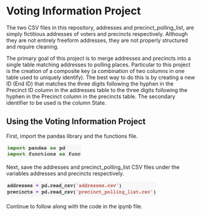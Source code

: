 # Voting Information Project
The two CSV files in this repository, addresses and precinct_polling_list, are simply fictitious addresses of voters and precincts respectively.  Although they are not entirely freeform addresses, they are not properly structured and require cleaning.

The primary goal of this project is to merge addresses and precincts into a single table matching addresses to polling places.  Particular to this project is the creation of a composite key (a combination of two columns in one table used to uniquely identify).  The best way to do this is by creating a new ID (End ID) that matches the three digits following the hyphen in the Precinct ID column in the addresses table to the three digits following the hyphen in the Precinct column in the precincts table.  The secondary identifier to be used is the column State.

## Using the Voting Information Project
First, import the pandas library and the functions file.

<img src="images/Screen Shot 2019-12-30 at 10.45.49 PM.png" width="200" height="35">

Next, save the addresses and precinct_polling_list CSV files under the variables addresses and precincts respectively.

<img src="images/Screen Shot 2019-12-30 at 10.46.08 PM.png" width="400" height="40">

Continue to follow along with the code in the ipynb file. 
